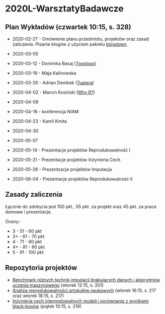 # 2020L-WarsztatyBadawcze

## Plan Wykładów (czwartek 10:15, s. 328)

* 2020-02-27 - Omówienie planu przedmiotu, projektów oraz zasad zaliczenia. Pisanie blogów z użyciem pakietu [blogdown](https://bookdown.org/yihui/blogdown/).

* 2020-03-05 

* 2020-03-12 - Dominika Basaj ([Tooploox](https://www.tooploox.com/))

* 2020-03-19 - Maja Kalinowska

* 2020-03-26 - Adrian Dembek ([Tuatara](https://www.tuatara.pl/))

* 2020-04-02 - Marcin Kosiński ([Why R?](http://whyr.pl/foundation/))

* 2020-04-09 

* 2020-04-16 - konferencja NIAM 

* 2020-04-23 - Kamil Kmita

* 2020-04-30 

* 2020-05-07 

* 2020-05-14 - Prezentacje projektów Reprodukowalność I

* 2020-05-21 - Prezentacje projektów Inżynieria Cech

* 2020-05-28 - Prezentzacje projektów Imputacja 

* 2020-06-04 - Prezentacje projektów Reprodukowalność II


## Zasady zaliczenia

Łącznie do zdobycia jest 100 pkt., 55 pkt. za projekt oraz 45 pkt. za prace domowe i prezentacje.

Oceny:
- 3 - 51 - 60 pkt
- 3+ - 61 - 70 pkt
- 4 - 71 - 80 pkt
- 4+ - 81 - 90 pkt
- 5 - 91 - 100 pkt


## Repozytoria projektów

- [Benchmark różnych technik imputacji brakujących danych i algorytmów uczenia maszynowego](https://github.com/mini-pw/2020L-WarsztatyBadawcze-Imputacja) (wtorek 12:15, s. 201)
- [Analiza reprodukowalności artykułów naukowych](https://github.com/mini-pw/2020L-WarsztatyBadawcze-Reprodukowalnosc) (wtorek 16:15, s. 217 oraz wtorek 18:15, s. 217)
- [Inżynieria cech interpretowalnych modeli i porównanie z wynikami black-boxów](https://github.com/mini-pw/2020L-WarsztatyBadawcze-InzynieriaCech) (piątek 10:15, s. 219)


